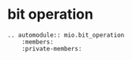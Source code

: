 # bit operation

```{eval-rst}
.. automodule:: mio.bit_operation
    :members:
    :private-members:
```